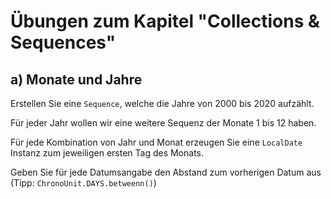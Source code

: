 # Übungen zum Kapitel "Collections & Sequences"

## a) Monate und Jahre

Erstellen Sie eine `Sequence`, welche die Jahre von 2000 bis 2020 aufzählt.

Für jeder Jahr wollen wir eine weitere Sequenz der Monate 1 bis 12 haben.

Für jede Kombination von Jahr und Monat erzeugen Sie eine `LocalDate` Instanz zum
jeweiligen ersten Tag des Monats.

Geben Sie für jede Datumsangabe den Abstand zum vorherigen Datum aus (Tipp: `ChronoUnit.DAYS.betweenn()`)

